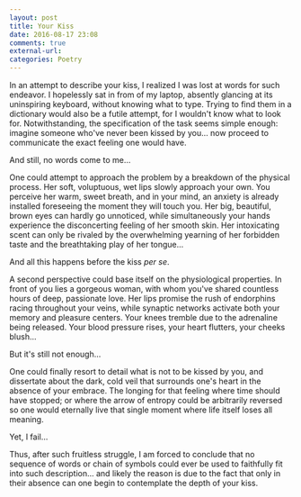 ```yaml
---
layout: post
title: Your Kiss
date: 2016-08-17 23:08
comments: true
external-url:
categories: Poetry
---
```


In an attempt to describe your kiss, I realized I was lost at words for such endeavor. I hopelessly sat in from of my laptop, absently glancing at its uninspiring keyboard, without knowing what to type. Trying to find them in a dictionary would also be a futile attempt, for I wouldn't know what to look for. Notwithstanding, the specification of the task seems simple enough: imagine someone who've never been kissed by you... now proceed to communicate the exact feeling one would have.

And still, no words come to me...

One could attempt to approach the problem by a breakdown of the physical process. Her soft, voluptuous, wet lips slowly approach your own. You perceive her warm, sweet breath, and in your mind, an anxiety is already installed foreseeing the moment they will touch you. Her big, beautiful, brown eyes can hardly go unnoticed, while simultaneously your hands experience the disconcerting feeling of her smooth skin. Her intoxicating scent can only be rivaled by the overwhelming yearning of her forbidden taste and the breathtaking play of her tongue...

And all this happens before the kiss *per se*.

A second perspective could base itself on the physiological properties. In front of you lies a gorgeous woman, with whom you've shared countless hours of deep, passionate love. Her lips promise the rush of endorphins racing throughout your veins, while synaptic networks activate both your memory and pleasure centers. Your knees tremble due to the adrenaline being released. Your blood pressure rises, your heart flutters, your cheeks blush...

But it's still not enough...

One could finally resort to detail what is not to be kissed by you, and dissertate about the dark, cold veil that surrounds one's heart in the absence of your embrace. The longing for that feeling where time should have stopped; or where the arrow of entropy could be arbitrarily reversed so one would eternally live that single moment where life itself loses all meaning.

Yet, I fail...

Thus, after such fruitless struggle, I am forced to conclude that no sequence of words or chain of symbols could ever be used to faithfully fit into such description... and likely the reason is due to the fact that only in their absence can one begin to contemplate the depth of your kiss.
